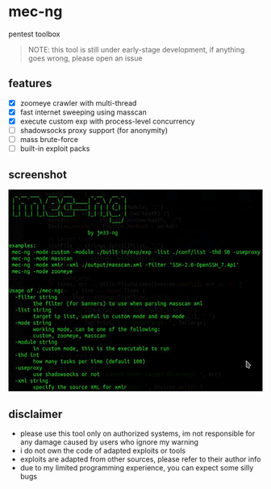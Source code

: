 # mec-ng
pentest toolbox

> NOTE: this tool is still under early-stage development, if anything goes wrong, please open an issue

## features

- [x] zoomeye crawler with multi-thread
- [x] fast internet sweeping using masscan
- [x] execute custom exp with process-level concurrency
- [ ] shadowsocks proxy support (for anonymity)
- [ ] mass brute-force
- [ ] built-in exploit packs

## screenshot

![screenshot](./img/screenshot.jpeg)

## disclaimer

- please use this tool only on authorized systems, im not responsible for any damage caused by users who ignore my warning
- i do not own the code of adapted exploits or tools
- exploits are adapted from other sources, please refer to their author info
- due to my limited programming experience, you can expect some silly bugs
